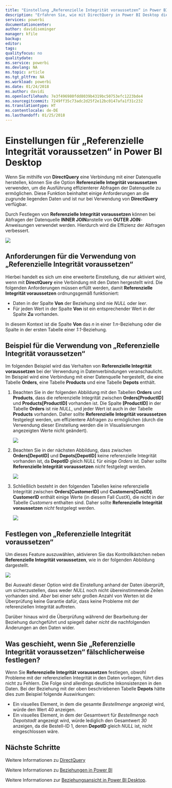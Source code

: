 ```yaml
---
title: "Einstellung „Referenzielle Integrität voraussetzen“ in Power BI Desktop"
description: "Erfahren Sie, wie mit DirectQuery in Power BI Desktop die referenzielle Integrität vorausgesetzt werden kann."
services: powerbi
documentationcenter: 
author: davidiseminger
manager: kfile
backup: 
editor: 
tags: 
qualityfocus: no
qualitydate: 
ms.service: powerbi
ms.devlang: NA
ms.topic: article
ms.tgt_pltfrm: NA
ms.workload: powerbi
ms.date: 01/24/2018
ms.author: davidi
ms.openlocfilehash: 7e3f496980fdd8039b4319bc50753efc1223bde4
ms.sourcegitcommit: 7249ff35c73adc2d25f2e12bc0147afa1f31c232
ms.translationtype: HT
ms.contentlocale: de-DE
ms.lasthandoff: 01/25/2018
---
```

# <a name="assume-referential-integrity-settings-in-power-bi-desktop"></a>Einstellungen für „Referenzielle Integrität voraussetzen“ in Power BI Desktop
Wenn Sie mithilfe von **DirectQuery** eine Verbindung mit einer Datenquelle herstellen, können Sie die Option **Referenzielle Integrität voraussetzen** verwenden, um die Ausführung effizienterer Abfragen der Datenquelle zu ermöglichen. Diese Funktion beinhaltet einige Anforderungen an die zugrunde liegenden Daten und ist nur bei Verwendung von **DirectQuery** verfügbar.

Durch Festlegen von **Referenzielle Integrität voraussetzen** können bei Abfragen der Datenquelle **INNER JOIN**anstelle von **OUTER JOIN**-Anweisungen verwendet werden. Hierdurch wird die Effizienz der Abfragen verbessert.

![](media/desktop-assume-referential-integrity/assume-referential-integrity_1.png)

## <a name="requirements-for-using-assume-referential-integrity"></a>Anforderungen für die Verwendung von „Referenzielle Integrität voraussetzen“
Hierbei handelt es sich um eine erweiterte Einstellung, die nur aktiviert wird, wenn mit **DirectQuery** eine Verbindung mit den Daten hergestellt wird. Die folgenden Anforderungen müssen erfüllt werden, damit **Referenzielle Integrität voraussetzen** ordnungsgemäß funktioniert:

* Daten in der Spalte **Von** der Beziehung sind nie *NULL* oder *leer*.
* Für jeden Wert in der Spalte **Von** ist ein entsprechender Wert in der Spalte **Zu** vorhanden.

In diesem Kontext ist die Spalte **Von** das *n* in einer *1:n*-Beziehung oder die Spalte in der ersten Tabelle einer *1:1*-Beziehung.

## <a name="example-of-using-assume-referential-integrity"></a>Beispiel für die Verwendung von „Referenzielle Integrität voraussetzen“
Im folgenden Beispiel wird das Verhalten von **Referenzielle Integrität voraussetzen** bei der Verwendung in Datenverbindungen veranschaulicht. Im Beispiel wird eine Verbindung mit einer Datenquelle hergestellt, die eine Tabelle **Orders**, eine Tabelle **Products** und eine Tabelle **Depots** enthält.

1. Beachten Sie in der folgenden Abbildung mit den Tabellen **Orders** und **Products**, dass die referenzielle Integrität zwischen **Orders[ProductID]** und **Products[ProductID]** vorhanden ist. Die Spalte **[ProductID]** in der Tabelle **Orders** ist nie *NULL*, und jeder Wert ist auch in der Tabelle **Products** vorhanden. Daher sollte **Referenzielle Integrität voraussetzen** festgelegt werden, um effizientere Abfragen zu ermöglichen (durch die Verwendung dieser Einstellung werden die in Visualisierungen angezeigten Werte nicht geändert).
   
   ![](media/desktop-assume-referential-integrity/assume-referential-integrity_2.png)
2. Beachten Sie in der nächsten Abbildung, dass zwischen **Orders[DepotID]** und **Depots[DepotID]** keine referenzielle Integrität vorhanden ist, da **DepotID** gleich *NULL* für einige *Orders* ist. Daher sollte **Referenzielle Integrität voraussetzen** *nicht* festgelegt werden.
   
   ![](media/desktop-assume-referential-integrity/assume-referential-integrity_3.png)
3. Schließlich besteht in den folgenden Tabellen keine referenzielle Integrität zwischen **Orders[CustomerID]** und **Customers[CustID]**. **CustomerID** enthält einige Werte (in diesem Fall *CustX*), die nicht in der Tabelle *Customers* enthalten sind. Daher sollte **Referenzielle Integrität voraussetzen** *nicht* festgelegt werden.
   
   ![](media/desktop-assume-referential-integrity/assume-referential-integrity_4.png)

## <a name="setting-assume-referential-integrity"></a>Festlegen von „Referenzielle Integrität voraussetzen“
Um dieses Feature auszuwählen, aktivieren Sie das Kontrollkästchen neben **Referenzielle Integrität voraussetzen**, wie in der folgenden Abbildung dargestellt.

![](media/desktop-assume-referential-integrity/assume-referential-integrity_1.png)

Bei Auswahl dieser Option wird die Einstellung anhand der Daten überprüft, um sicherzustellen, dass weder *NULL* noch nicht übereinstimmende Zeilen vorhanden sind. *Aber* bei einer sehr großen Anzahl von Werten ist die Überprüfung keine Garantie dafür, dass keine Probleme mit der referenziellen Integrität auftreten.

Darüber hinaus wird die Überprüfung während der Bearbeitung der Beziehung durchgeführt und spiegelt daher *nicht* die nachfolgenden Änderungen an den Daten wider.

## <a name="what-happens-if-you-incorrectly-set-assume-referential-integrity"></a>Was geschieht, wenn Sie „Referenzielle Integrität voraussetzen“ fälschlicherweise festlegen?
Wenn Sie **Referenzielle Integrität voraussetzen** festlegen, obwohl Probleme mit der referenziellen Integrität in den Daten vorliegen, führt dies nicht zu Fehlern. Die Folge sind allerdings deutliche Inkonsistenzen in den Daten. Bei der Beziehung mit der oben beschriebenen Tabelle **Depots** hätte dies zum Beispiel folgende Auswirkungen:

* Ein visuelles Element, in dem die gesamte *Bestellmenge* angezeigt wird, würde den Wert 40 anzeigen.
* Ein visuelles Element, in dem der Gesamtwert für *Bestellmenge nach Depotstadt* angezeigt wird, würde lediglich den Gesamtwert *30* anzeigen, da die Bestell-ID 1, deren **DepotID** gleich *NULL* ist, nicht eingeschlossen wäre.

## <a name="next-steps"></a>Nächste Schritte
Weitere Informationen zu [DirectQuery](desktop-use-directquery.md)

Weitere Informationen zu [Beziehungen in Power BI](desktop-create-and-manage-relationships.md)

Weitere Informationen zur [Beziehungsansicht in Power BI Desktop](desktop-relationship-view.md).

